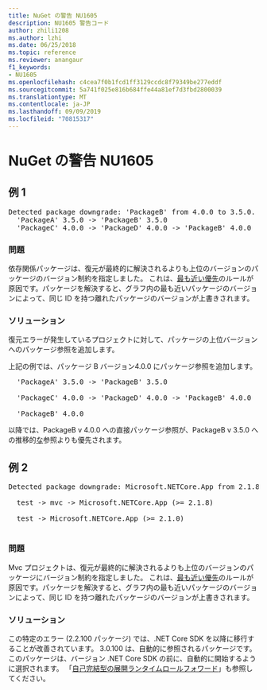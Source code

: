 ```yaml
---
title: NuGet の警告 NU1605
description: NU1605 警告コード
author: zhili1208
ms.author: lzhi
ms.date: 06/25/2018
ms.topic: reference
ms.reviewer: anangaur
f1_keywords:
- NU1605
ms.openlocfilehash: c4cea7f0b1fcd1ff3129ccdc8f79349be277eddf
ms.sourcegitcommit: 5a741f025e816b684ffe44a81ef7d3fbd2800039
ms.translationtype: MT
ms.contentlocale: ja-JP
ms.lasthandoff: 09/09/2019
ms.locfileid: "70815317"
---
```

# <a name="nuget-warning-nu1605"></a>NuGet の警告 NU1605

## <a name="example-1"></a>例 1

<pre>Detected package downgrade: 'PackageB' from 4.0.0 to 3.5.0. Reference the package directly from the project to select a different version.<br/>  'PackageA' 3.5.0 -> 'PackageB' 3.5.0<br/>  'PackageC' 4.0.0 -> 'PackageD' 4.0.0 -> 'PackageB' 4.0.0</pre>

### <a name="issue"></a>問題
依存関係パッケージは、復元が最終的に解決されるよりも上位のバージョンのパッケージのバージョン制約を指定しました。 これは、[最も近い優先](../../concepts/dependency-resolution.md#nearest-wins)のルールが原因です。パッケージを解決すると、グラフ内の最も近いパッケージのバージョンによって、同じ ID を持つ離れたパッケージのバージョンが上書きされます。

### <a name="solution"></a>ソリューション
復元エラーが発生しているプロジェクトに対して、パッケージの上位バージョンへのパッケージ参照を追加します。

上記の例では、パッケージ B バージョン4.0.0 にパッケージ参照を追加します。

<pre>
  'PackageA' 3.5.0 -> 'PackageB' 3.5.0<br/>
  'PackageC' 4.0.0 -> 'PackageD' 4.0.0 -> 'PackageB' 4.0.0<br/>
  'PackageB' 4.0.0
</pre>

以降では、PackageB v 4.0.0 への直接パッケージ参照が、PackageB v 3.5.0 への推移的[な](../../concepts/dependency-resolution.md#nearest-wins)参照よりも優先されます。

## <a name="example-2"></a>例 2

<pre>Detected package downgrade: Microsoft.NETCore.App from 2.1.8 to 2.1.0. Reference the package directly from the project to select a different version.<br/>
  test -> mvc -> Microsoft.NETCore.App (>= 2.1.8)<br/>
  test -> Microsoft.NETCore.App (>= 2.1.0)<br/>
</pre>

### <a name="issue"></a>問題
Mvc プロジェクトは、復元が最終的に解決されるよりも上位のバージョンのパッケージにバージョン制約を指定しました。 これは、[最も近い優先](../../concepts/dependency-resolution.md#nearest-wins)のルールが原因です。パッケージを解決すると、グラフ内の最も近いパッケージのバージョンによって、同じ ID を持つ離れたパッケージのバージョンが上書きされます。

### <a name="solution"></a>ソリューション
この特定のエラー (2.2.100 パッケージ) では、.NET Core SDK を以降に移行することが改善されています。 3\.0.100 は、自動的に参照されるパッケージです。このパッケージは、バージョン .NET Core SDK の前に、自動的に開始するように選択されます。 「[自己完結型の展開ランタイムロールフォワード](/dotnet/core/deploying/runtime-patch-selection)」も参照してください。
